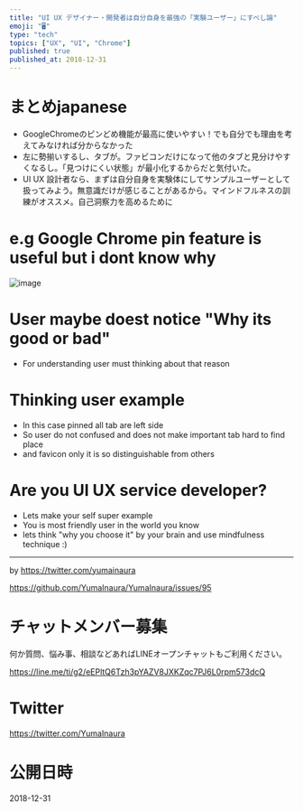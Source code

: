 ```yaml
---
title: "UI UX デザイナー・開発者は自分自身を最強の「実験ユーザー」にすべし論"
emoji: "🖥"
type: "tech"
topics: ["UX", "UI", "Chrome"]
published: true
published_at: 2018-12-31
---
```


# まとめjapanese

- GoogleChromeのピンどめ機能が最高に使いやすい！でも自分でも理由を考えてみなければ分からなかった
- 左に勢揃いするし、タブが。ファビコンだけになって他のタブと見分けやすくなるし。「見つけにくい状態」が最小化するからだと気付いた。
- UI UX 設計者なら、まずは自分自身を実験体にしてサンプルユーザーとして扱ってみよう。無意識だけが感じることがあるから。マインドフルネスの訓練がオススメ。自己洞察力を高めるために




# e.g Google Chrome pin feature is useful but i dont know why 

![image](https://user-images.githubusercontent.com/13635059/50555335-fead0a80-0d0d-11e9-914e-2687bcda8d33.png)

# User maybe doest notice "Why its good or bad"

- For understanding user must thinking about that reason

# Thinking user example

- In this case pinned all tab are left side
- So user do not confused and does not make important tab hard to find place
- and favicon only it is so distinguishable from others  

# Are you UI UX service developer?

- Lets make your self super example
- You is most friendly user in the world you know
- lets think "why you choose it" by your brain and use mindfulness technique :)

---

by https://twitter.com/yumainaura

https://github.com/YumaInaura/YumaInaura/issues/95








<!-- Update From Qiita API -->

# チャットメンバー募集


何か質問、悩み事、相談などあればLINEオープンチャットもご利用ください。

https://line.me/ti/g2/eEPltQ6Tzh3pYAZV8JXKZqc7PJ6L0rpm573dcQ





# Twitter


https://twitter.com/YumaInaura


<!-- Update From Qiita API -->



# 公開日時

2018-12-31
